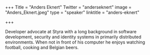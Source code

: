 +++
Title = "Anders Eknert"
Twitter = "anderseknert"
image = "Anders_Eknert.jpeg"
type = "speaker"
linktitle = "anders-eknert"

+++

Developer advocate at Styra with a long background in software development, security and identity systems in primarily distributed environments. When not in front of his computer he enjoys watching football, cooking and Belgian beers.